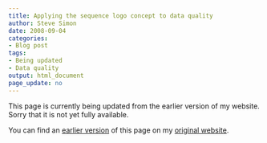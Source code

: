```yaml
---
title: Applying the sequence logo concept to data quality
author: Steve Simon
date: 2008-09-04
categories:
- Blog post
tags:
- Being updated
- Data quality
output: html_document
page_update: no
---
```


This page is currently being updated from the earlier version of my website. Sorry that it is not yet fully available.

<!---More--->


You can find an [earlier version][sim1] of this page on my [original website][sim2].

[sim1]: http://www.pmean.com/08/SequenceLogo.html
[sim2]: http://www.pmean.com/original_site.html
